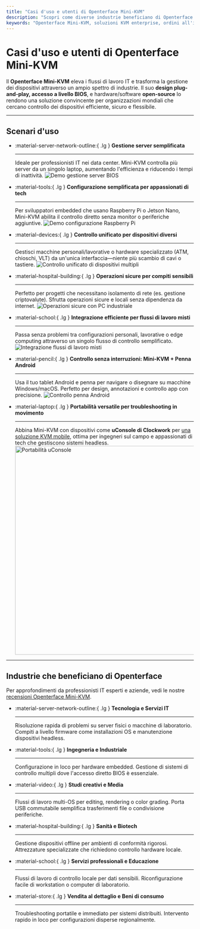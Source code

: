 ```yaml
---
title: "Casi d'uso e utenti di Openterface Mini-KVM"
description: "Scopri come diverse industrie beneficiano di Openterface Mini-KVM per semplificare i flussi di lavoro IT, abilitare l'accesso a livello BIOS e aumentare l'efficienza operativa. Esplora anche una varietà di scenari d'uso come la gestione dei server, la configurazione Raspberry Pi, operazioni sicure, controllo con penna Android e risoluzione dei problemi sul campo con uConsole."
keywords: "Openterface Mini-KVM, soluzioni KVM enterprise, ordini all'ingrosso, hardware open-source, accesso a livello BIOS, gestione dispositivi headless, operazioni IT sicure, controllo cross-platform, ingegneria, studi creativi, manifattura, IT sanitario, gestione server, configurazione Raspberry Pi, controllo penna Android, integrazione uConsole, risoluzione problemi tecnici, sicurezza criptovalute, integrazione flussi di lavoro"
---
```


# Casi d'uso e utenti di Openterface Mini-KVM

Il **Openterface Mini-KVM** eleva i flussi di lavoro IT e trasforma la gestione dei dispositivi attraverso un ampio spettro di industrie. Il suo **design plug-and-play, accesso a livello BIOS**, e hardware/software **open-source** lo rendono una soluzione convincente per organizzazioni mondiali che cercano controllo dei dispositivi efficiente, sicuro e flessibile.

---

## Scenari d'uso

<div class="grid cards" markdown>

- :material-server-network-outline:{ .lg } **Gestione server semplificata**

  ***

  Ideale per professionisti IT nei data center. Mini-KVM controlla più server da un singolo laptop, aumentando l'efficienza e riducendo i tempi di inattività.
  <img src="https://assets.openterface.com/images/product/use-case-demo-pc-bios-1.webp" alt="Demo gestione server BIOS" style="max-width: 100%;"/>

- :material-tools:{ .lg } **Configurazione semplificata per appassionati di tech**

  ***

  Per sviluppatori embedded che usano Raspberry Pi o Jetson Nano, Mini-KVM abilita il controllo diretto senza monitor o periferiche aggiuntive.
  <img src="https://assets.openterface.com/images/product/use-case-demo-respberry-pi.webp" alt="Demo configurazione Raspberry Pi" style="max-width: 100%;"/>

- :material-devices:{ .lg } **Controllo unificato per dispositivi diversi**

  ***

  Gestisci macchine personali/lavorative o hardware specializzato (ATM, chioschi, VLT) da un'unica interfaccia—niente più scambio di cavi o tastiere.
  <img src="https://assets.openterface.com/images/product/use-case-demo-macmini2009-3.webp" alt="Controllo unificato di dispositivi multipli" style="max-width: 100%;"/>

- :material-hospital-building:{ .lg } **Operazioni sicure per compiti sensibili**

  ***

  Perfetto per progetti che necessitano isolamento di rete (es. gestione criptovalute). Sfrutta operazioni sicure e locali senza dipendenza da internet.
  <img src="https://assets.openterface.com/images/product/use-case-demo-industrial-pc.webp" alt="Operazioni sicure con PC industriale" style="max-width: 100%;"/>

- :material-school:{ .lg } **Integrazione efficiente per flussi di lavoro misti**

  ***

  Passa senza problemi tra configurazioni personali, lavorative o edge computing attraverso un singolo flusso di controllo semplificato.
  <img src="https://assets.openterface.com/images/product/use-case-demo-macbookpro2010.webp" alt="Integrazione flussi di lavoro misti" style="max-width: 100%;"/>

- :material-pencil:{ .lg } **Controllo senza interruzioni: Mini-KVM + Penna Android**

  ***

  Usa il tuo tablet Android e penna per navigare o disegnare su macchine Windows/macOS. Perfetto per design, annotazioni e controllo app con precisione.
  <img src="https://assets.openterface.com/images/product/android_plus_pen.webp" alt="Controllo penna Android" style="max-width: 100%;"/>

- :material-laptop:{ .lg } **Portabilità versatile per troubleshooting in movimento**

  ***

  Abbina Mini-KVM con dispositivi come **uConsole di Clockwork** per [una soluzione KVM mobile](https://x.com/TechxArtisan/status/1807824199152722019), ottima per ingegneri sul campo e appassionati di tech che gestiscono sistemi headless.
  <img src="https://pbs.twimg.com/media/GRaeGqHa0AA_GMv?format=jpg&name=4096x4096" alt="Portabilità uConsole" width="560" height="560" style="max-width: 100%;"/>

</div>

---

## Industrie che beneficiano di Openterface

Per approfondimenti da professionisti IT esperti e aziende, vedi le nostre [recensioni Openterface Mini-KVM](/product/minikvm/reviews/).

<div class="grid cards" markdown>

- :material-server-network-outline:{ .lg } **Tecnologia e Servizi IT**

  ***

  Risoluzione rapida di problemi su server fisici o macchine di laboratorio.
  Compiti a livello firmware come installazioni OS e manutenzione dispositivi headless.

- :material-tools:{ .lg } **Ingegneria e Industriale**

  ***

  Configurazione in loco per hardware embedded.
  Gestione di sistemi di controllo multipli dove l'accesso diretto BIOS è essenziale.

- :material-video:{ .lg } **Studi creativi e Media**

  ***

  Flussi di lavoro multi-OS per editing, rendering o color grading.
  Porta USB commutabile semplifica trasferimenti file o condivisione periferiche.

- :material-hospital-building:{ .lg } **Sanità e Biotech**

  ***

  Gestione dispositivi offline per ambienti di conformità rigorosi.
  Attrezzature specializzate che richiedono controllo hardware locale.

- :material-school:{ .lg } **Servizi professionali e Educazione**

  ***

  Flussi di lavoro di controllo locale per dati sensibili.
  Riconfigurazione facile di workstation o computer di laboratorio.

- :material-store:{ .lg } **Vendita al dettaglio e Beni di consumo**

  ***

  Troubleshooting portatile e immediato per sistemi distribuiti.
  Intervento rapido in loco per configurazioni disperse regionalmente.

</div>
